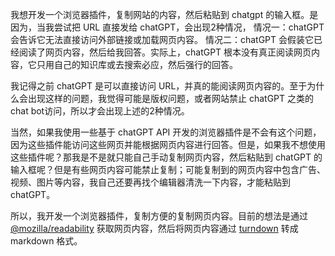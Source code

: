 我想开发一个浏览器插件，复制网站的内容，然后粘贴到 chatgpt 的输入框。是因为，当我尝试把 URL 直接发给 chatGPT，会出现2种情况，
情况一：chatGPT 会告诉它无法直接访问外部链接或加载网页内容。
情况二：chatGPT 会假装它已经阅读了网页内容，然后给我回答。实际上，chatGPT 根本没有真正阅读网页内容，它只用自己的知识库或去搜索必应，然后强行的回答。

我记得之前 chatGPT 是可以直接访问 URL，并真的能阅读网页内容的。至于为什么会出现这样的问题，我觉得可能是版权问题，或者网站禁止 chatGPT 之类的 chat bot访问，所以才会出现上述的2种情况。

当然，如果我使用一些基于 chatGPT API 开发的浏览器插件是不会有这个问题，因为这些插件能访问这些网页并能根据网页内容进行回答。但是，如果我不想使用这些插件呢？那我是不是就只能自己手动复制网页内容，然后粘贴到 chatGPT 的输入框呢？但是有些网页内容可能禁止复制；可能复制到的网页内容中包含广告、视频、图片等内容，我自己还要再找个编辑器清洗一下内容，才能粘贴到 chatGPT。

所以，我开发一个浏览器插件，复制方便的复制网页内容。目前的想法是通过 [@mozilla/readability](https://github.com/mozilla/readability) 获取网页内容，然后将网页内容通过 [turndown](https://github.com/mixmark-io/turndown) 转成 markdown 格式。
